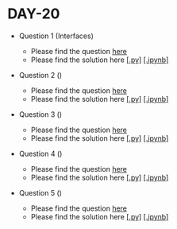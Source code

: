 # DAY-20

* Question 1 (Interfaces)
    * Please find the question [here](./Question-1/question.pdf)
    * Please find the solution here [[.py]](./Question-1/solution.py) [[.ipynb]](./Question-1/solution.ipynb)

* Question 2 ()
    * Please find the question [here](./Question-2/question.pdf)
    * Please find the solution here [[.py]](./Question-2/solution.py) [[.ipynb]](./Question-2/solution.ipynb)

* Question 3 ()
    * Please find the question [here]()
    * Please find the solution here [[.py]](./Question-3/solution.py) [[.ipynb]](./Question-3/solution.ipynb)

* Question 4 ()
    * Please find the question [here]()
    * Please find the solution here [[.py]](./Question-4/solution.py) [[.ipynb]](./Question-4/solution.ipynb)

* Question 5 ()
    * Please find the question [here](./Question-5/question.pdf)
    * Please find the solution here [[.py]](./Question-5/solution.py) [[.ipynb]](./Question-5/solution.ipynb)
